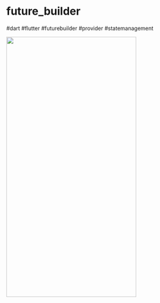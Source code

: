 # future_builder
 #dart #flutter #futurebuilder #provider #statemanagement
 
 <img src='lib/gif/1.gif'  width="340" height="680">

